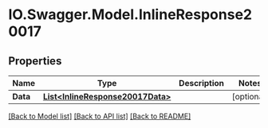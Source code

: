# IO.Swagger.Model.InlineResponse20017
## Properties

Name | Type | Description | Notes
------------ | ------------- | ------------- | -------------
**Data** | [**List&lt;InlineResponse20017Data&gt;**](InlineResponse20017Data.md) |  | [optional] 

[[Back to Model list]](../README.md#documentation-for-models) [[Back to API list]](../README.md#documentation-for-api-endpoints) [[Back to README]](../README.md)

